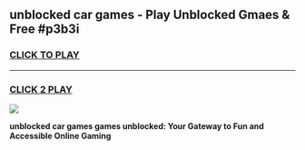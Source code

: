 
## unblocked car games - Play Unblocked Gmaes & Free #p3b3i
<h3>
<a href="https://news.freeplayer.one?title=unblocked_car_games&ref=03M">CLICK TO PLAY</a></h3>
<hr>

<h3>
<a href="https://news.freeplayer.one?title=unblocked_car_games&ref=03M">CLICK 2 PLAY</a>
  
</h3>

<a href="https://news.freeplayer.one?title=unblocked_car_games&ref=03M"><img src="https://clearcache.store/games.png"></a>


**unblocked car games games unblocked: Your Gateway to Fun and Accessible Online Gaming**
